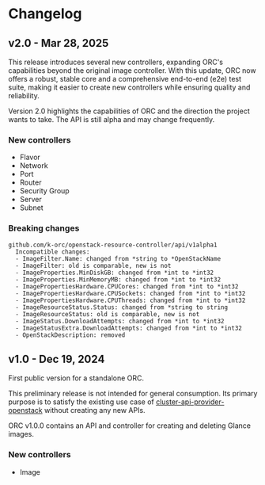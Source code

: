 # Changelog

## v2.0 - Mar 28, 2025

This release introduces several new controllers, expanding ORC's capabilities
beyond the original image controller. With this update, ORC now offers
a robust, stable core and a comprehensive end-to-end (e2e) test suite, making
it easier to create new controllers while ensuring quality and reliability.

Version 2.0 highlights the capabilities of ORC and the direction the project
wants to take. The API is still alpha and may change frequently.

### New controllers

- Flavor
- Network
- Port
- Router
- Security Group
- Server
- Subnet

### Breaking changes

```
github.com/k-orc/openstack-resource-controller/api/v1alpha1
  Incompatible changes:
  - ImageFilter.Name: changed from *string to *OpenStackName
  - ImageFilter: old is comparable, new is not
  - ImageProperties.MinDiskGB: changed from *int to *int32
  - ImageProperties.MinMemoryMB: changed from *int to *int32
  - ImagePropertiesHardware.CPUCores: changed from *int to *int32
  - ImagePropertiesHardware.CPUSockets: changed from *int to *int32
  - ImagePropertiesHardware.CPUThreads: changed from *int to *int32
  - ImageResourceStatus.Status: changed from *string to string
  - ImageResourceStatus: old is comparable, new is not
  - ImageStatus.DownloadAttempts: changed from *int to *int32
  - ImageStatusExtra.DownloadAttempts: changed from *int to *int32
  - OpenStackDescription: removed
```

## v1.0 - Dec 19, 2024

First public version for a standalone ORC.

This preliminary release is not intended for general consumption. Its primary
purpose is to satisfy the existing use case of
[cluster-api-provider-openstack](https://github.com/kubernetes-sigs/cluster-api-provider-openstack)
without creating any new APIs.

ORC v1.0.0 contains an API and controller for creating and deleting Glance images.

### New controllers

- Image
